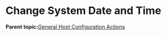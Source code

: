 <!--
SPDX-FileCopyrightText: 2023,2024 Oracle and/or its affiliates.
SPDX-License-Identifier: CC-BY-SA-4.0
-->
# Change System Date and Time

**Parent topic:**[General Host Configuration Actions](../topics/cockpit-config_host_tasks.md)


